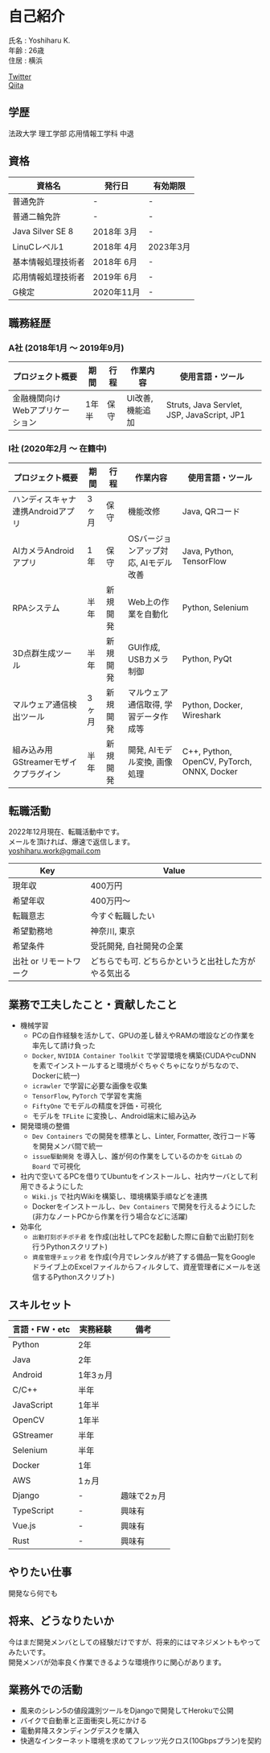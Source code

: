 # 自己紹介

氏名 : Yoshiharu K.  
年齢 : 26歳  
住居 : 横浜  

[Twitter](https://twitter.com/yossy_hal)  
[Qiita](https://qiita.com/Yossy_Hal)  

## 学歴

法政大学 理工学部 応用情報工学科 中退

## 資格

| 資格名             | 発行日     | 有効期限  |
| ------------------ | ---------- | --------- |
| 普通免許           | -          | -         |
| 普通二輪免許       | -          | -         |
| Java Silver SE 8   | 2018年 3月 | -         |
| LinuCレベル1       | 2018年 4月 | 2023年3月 |
| 基本情報処理技術者 | 2018年 6月 | -         |
| 応用情報処理技術者 | 2019年 6月 | -         |
| G検定              | 2020年11月 | -         |

## 職務経歴

### A社 (2018年1月 ～ 2019年9月)

| プロジェクト概要                | 期間  | 行程 | 作業内容         | 使用言語・ツール                           |
| ------------------------------- | ----- | ---- | ---------------- | ------------------------------------------ |
| 金融機関向けWebアプリケーション | 1年半 | 保守 | UI改善, 機能追加 | Struts, Java Servlet, JSP, JavaScript, JP1 |

### I社 (2020年2月 ～ 在籍中)

| プロジェクト概要                      | 期間  | 行程     | 作業内容                             | 使用言語・ツール                           |
| ------------------------------------- | ----- | -------- | ------------------------------------ | ------------------------------------------ |
| ハンディスキャナ連携Androidアプリ     | 3ヶ月 | 保守     | 機能改修                             | Java, QRコード                             |
| AIカメラAndroidアプリ                 | 1年   | 保守     | OSバージョンアップ対応, AIモデル改善 | Java, Python, TensorFlow                   |
| RPAシステム                           | 半年  | 新規開発 | Web上の作業を自動化                  | Python, Selenium                           |
| 3D点群生成ツール                      | 半年  | 新規開発 | GUI作成, USBカメラ制御               | Python, PyQt                               |
| マルウェア通信検出ツール              | 3ヶ月 | 新規開発 | マルウェア通信取得, 学習データ作成等 | Python, Docker, Wireshark                  |
| 組み込み用GStreamerモザイクプラグイン | 半年  | 新規開発 | 開発, AIモデル変換, 画像処理         | C++, Python, OpenCV, PyTorch, ONNX, Docker |

## 転職活動

2022年12月現在、転職活動中です。  
メールを頂ければ、爆速で返信します。  
[yoshiharu.work@gmail.com](<mailto:yoshiharu.work@gmail.com>)

| Key                    | Value                                                |
| ---------------------- | ---------------------------------------------------- |
| 現年収                 | 400万円                                              |
| 希望年収               | 400万円～                                            |
| 転職意志               | 今すぐ転職したい                                     |
| 希望勤務地             | 神奈川, 東京                                         |
| 希望条件               | 受託開発, 自社開発の企業                             |
| 出社 or リモートワーク | どちらでも可. どちらかというと出社した方がやる気出る |

## 業務で工夫したこと・貢献したこと

- 機械学習
  - PCの自作経験を活かして、GPUの差し替えやRAMの増設などの作業を率先して請け負った
  - `Docker`, `NVIDIA Container Toolkit` で学習環境を構築(CUDAやcuDNNを素でインストールすると環境がぐちゃぐちゃになりがちなので、Dockerに統一)
  - `icrawler` で学習に必要な画像を収集
  - `TensorFlow`, `PyTorch` で学習を実施
  - `FiftyOne` でモデルの精度を評価・可視化
  - モデルを `TFLite` に変換し、Android端末に組み込み
- 開発環境の整備
  - `Dev Containers` での開発を標準とし、Linter, Formatter, 改行コード等を開発メンバ間で統一
  - `issue駆動開発` を導入し、誰が何の作業をしているのかを `GitLab` の `Board` で可視化
- 社内で空いてるPCを借りてUbuntuをインストールし、社内サーバとして利用できるようにした
  - `Wiki.js` で社内Wikiを構築し、環境構築手順などを連携
  - Dockerをインストールし、`Dev Containers` で開発を行えるようにした(非力なノートPCから作業を行う場合などに活躍)
- 効率化
  - `出勤打刻ポチポチ君` を作成(出社してPCを起動した際に自動で出勤打刻を行うPythonスクリプト)
  - `資産管理チェック君` を作成(今月でレンタルが終了する備品一覧をGoogleドライブ上のExcelファイルからフィルタして、資産管理者にメールを送信するPythonスクリプト)

## スキルセット

| 言語・FW・etc | 実務経験 | 備考        |
| ------------- | -------- | ----------- |
| Python        | 2年      |             |
| Java          | 2年      |             |
| Android       | 1年3ヵ月 |             |
| C/C++         | 半年     |             |
| JavaScript    | 1年半    |             |
| OpenCV        | 1年半    |             |
| GStreamer     | 半年     |             |
| Selenium      | 半年     |             |
| Docker        | 1年      |             |
| AWS           | 1ヵ月    |             |
| Django        | -        | 趣味で2ヵ月 |
| TypeScript    | -        | 興味有      |
| Vue.js        | -        | 興味有      |
| Rust          | -        | 興味有      |

## やりたい仕事

開発なら何でも

## 将来、どうなりたいか

今はまだ開発メンバとしての経験だけですが、将来的にはマネジメントもやってみたいです。  
開発メンバが効率良く作業できるような環境作りに関心があります。  

## 業務外での活動

- 風来のシレン5の値段識別ツールをDjangoで開発してHerokuで公開
- バイクで自動車と正面衝突し死にかける
- 電動昇降スタンディングデスクを購入
- 快適なインターネット環境を求めてフレッツ光クロス(10Gbpsプラン)を契約
